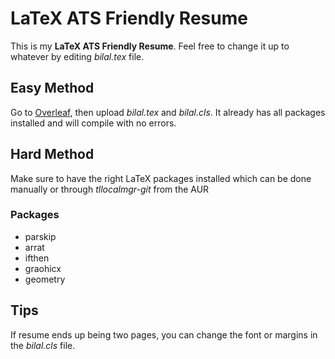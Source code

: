 # LaTeX ATS Friendly Resume

This is my **LaTeX ATS Friendly Resume**. Feel free to change it up to whatever by editing *bilal.tex* file.

## Easy Method

Go to [Overleaf](https://www.overleaf.com/), then upload *bilal.tex* and *bilal.cls*. It already has all packages installed and will compile with no errors.

## Hard Method

Make sure to have the right LaTeX packages installed which can be done manually or through *tllocalmgr-git* from the AUR

### Packages

+ parskip
+ arrat
+ ifthen
+ graohicx
+ geometry

## Tips

If resume ends up being two pages, you can change the font or margins in the *bilal.cls* file. 
